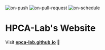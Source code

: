 
  ![on-push](../../actions/workflows/on-push.yaml/badge.svg)
  ![on-pull-request](../../actions/workflows/on-pull-request.yaml/badge.svg)
  ![on-schedule](../../actions/workflows/on-schedule.yaml/badge.svg)

  # HPCA-Lab's Website

  Visit **[epca-lab.github.io](https://epca-lab.github.io)** 🚀
